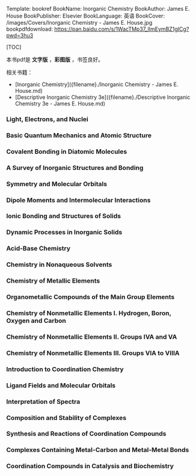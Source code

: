 Template: bookref
BookName: Inorganic Chemistry
BookAuthor: James E. House
BookPublisher: Elsevier
BookLanguage: 英语
BookCover: /images/Covers/Inorganic Chemistry - James E. House.jpg
bookpdfdownload: https://pan.baidu.com/s/1WacTMp37_lImEymBZ1gICg?pwd=3hu3 


[TOC]

本书pdf是 **文字版** ，**彩图版** ，书签良好。

相关书籍：

- [Inorganic Chemistry]({filename}./Inorganic Chemistry - James E. House.md)
- [Descriptive Inorganic Chemistry 3e]({filename}./Descriptive Inorganic Chemistry 3e - James E. House.md)

### Light, Electrons, and Nuclei

### Basic Quantum Mechanics and Atomic Structure

### Covalent Bonding in Diatomic Molecules

### A Survey of Inorganic Structures and Bonding

### Symmetry and Molecular Orbitals

### Dipole Moments and Intermolecular Interactions

### Ionic Bonding and Structures of Solids

### Dynamic Processes in Inorganic Solids

### Acid-Base Chemistry

### Chemistry in Nonaqueous Solvents

### Chemistry of Metallic Elements

### Organometallic Compounds of the Main Group Elements

### Chemistry of Nonmetallic Elements I. Hydrogen, Boron, Oxygen and Carbon

### Chemistry of Nonmetallic Elements II. Groups IVA and VA

### Chemistry of Nonmetallic Elements III. Groups VIA to VIIIA

### Introduction to Coordination Chemistry

### Ligand Fields and Molecular Orbitals

### Interpretation of Spectra

### Composition and Stability of Complexes

### Synthesis and Reactions of Coordination Compounds

### Complexes Containing Metal-Carbon and Metal-Metal Bonds

### Coordination Compounds in Catalysis and Biochemistry